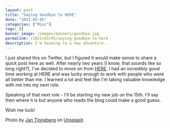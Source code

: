 ```yaml
---
layout: post
title: "Saying Goodbye to HERE"
date: "2021-03-05"
categories: ["Misc"]
tags: []
banner_image: /images/banners/goodbye.jpg
permalink: /2021/03/05/saying-goodbye-to-here
description: I'm heading to a new adventure...
---
```


I just shared this on Twitter, but I figured it would make sense to share a quick post here as well. After nearly two years (I know, that sounds like so long right?), I've decided to move on from [HERE](https://here.com). I had an incredibly good time working at HERE and was lucky enough to work with people who were all better than me. I learned a lot and feel like I'm taking valuable knowledge with me into my next role. 

Speaking of that next role - I'll be starting my new job on the 15th. I'll say then where it is but anyone who reads the blog could make a good guess. 

Wish me luck!

<span>Photo by <a href="https://unsplash.com/@craft_ear?utm_source=unsplash&amp;utm_medium=referral&amp;utm_content=creditCopyText">Jan Tinneberg</a> on <a href="https://unsplash.com/s/photos/goodbye?utm_source=unsplash&amp;utm_medium=referral&amp;utm_content=creditCopyText">Unsplash</a></span>